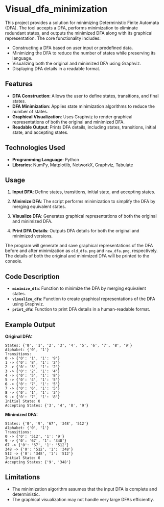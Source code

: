 # Visual_dfa_minimization

This project provides a solution for minimizing Deterministic Finite Automata (DFA). The tool accepts a DFA, performs minimization to eliminate redundant states, and outputs the minimized DFA along with its graphical representation. The core functionality includes:

- Constructing a DFA based on user input or predefined data.
- Minimizing the DFA to reduce the number of states while preserving its language.
- Visualizing both the original and minimized DFA using Graphviz.
- Displaying DFA details in a readable format.

## Features

- **DFA Construction**: Allows the user to define states, transitions, and final states.
- **DFA Minimization**: Applies state minimization algorithms to reduce the number of states.
- **Graphical Visualization**: Uses Graphviz to render graphical representations of both the original and minimized DFA.
- **Readable Output**: Prints DFA details, including states, transitions, initial state, and accepting states.

## Technologies Used

- **Programming Language**: Python
- **Libraries**: NumPy, Matplotlib, NetworkX, Graphviz, Tabulate

## Usage

1. **Input DFA**: Define states, transitions, initial state, and accepting states. 

2. **Minimize DFA**: The script performs minimization to simplify the DFA by merging equivalent states.

3. **Visualize DFA**: Generates graphical representations of both the original and minimized DFA.

4. **Print DFA Details**: Outputs DFA details for both the original and minimized versions.


The program will generate and save graphical representations of the DFA before and after minimization as `old_dfa.png` and `new_dfa.png`, respectively. The details of both the original and minimized DFA will be printed to the console.

## Code Description

- **`minimize_dfa`**: Function to minimize the DFA by merging equivalent states.
- **`visualize_dfa`**: Function to create graphical representations of the DFA using Graphviz.
- **`print_dfa`**: Function to print DFA details in a human-readable format.

## Example Output

**Original DFA:**

```
States: {'0', '1', '2', '3', '4', '5', '6', '7', '8', '9'}
Alphabet: {'0', '1'}
Transitions:
0 -> {'0': '1', '1': '9'}
1 -> {'0': '8', '1': '2'}
2 -> {'0': '3', '1': '2'}
3 -> {'0': '2', '1': '4'}
4 -> {'0': '5', '1': '8'}
5 -> {'0': '4', '1': '5'}
6 -> {'0': '7', '1': '5'}
7 -> {'0': '6', '1': '5'}
8 -> {'0': '1', '1': '3'}
9 -> {'0': '7', '1': '8'}
Initial State: 0
Accepting States: {'3', '4', '8', '9'}
```

**Minimized DFA:**

```
States: {'0', '9', '67', '348', '512'}
Alphabet: {'0', '1'}
Transitions:
0 -> {'0': '512', '1': '9'}
9 -> {'0': '67', '1': '348'}
67 -> {'0': '67', '1': '512'}
348 -> {'0': '512', '1': '348'}
512 -> {'0': '348', '1': '512'}
Initial State: 0
Accepting States: {'9', '348'}
```

## Limitations

- The minimization algorithm assumes that the input DFA is complete and deterministic.
- The graphical visualization may not handle very large DFAs efficiently.


